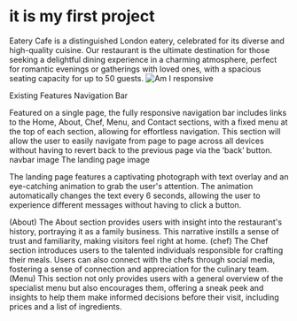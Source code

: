 # it is my first project

Eatery Cafe is a distinguished London eatery, celebrated for its diverse and high-quality cuisine. Our restaurant is the ultimate destination for those seeking a delightful dining experience in a charming atmosphere, perfect for romantic evenings or gatherings with loved ones, with a spacious seating capacity for up to 50 guests.
![Am I responsive](https://ui.dev/amiresponsive?url=https://saba-baroughi.github.io/Final-Project-CI/)

Existing Features
Navigation Bar

Featured on a single page, the fully responsive navigation bar includes links to the Home, About, Chef, Menu, and Contact sections, with a fixed menu at the top of each section, allowing for effortless navigation.
This section will allow the user to easily navigate from page to page across all devices without having to revert back to the previous page via the ‘back’ button.
navbar image
The landing page image

The landing page features a captivating photograph with text overlay and an eye-catching animation to grab the user's attention. The animation automatically changes the text every 6 seconds, allowing the user to experience different messages without having to click a button.

(About) The About section provides users with insight into the restaurant's history, portraying it as a family business. This narrative instills a sense of trust and familiarity, making visitors feel right at home.
(chef) The Chef section introduces users to the talented individuals responsible for crafting their meals. Users can also connect with the chefs through social media, fostering a sense of connection and appreciation for the culinary team.
(Menu) This section not only provides users with a general overview of the specialist menu but also encourages them, offering a sneak peek and insights to help them make informed decisions before their visit, including prices and a list of ingredients.
